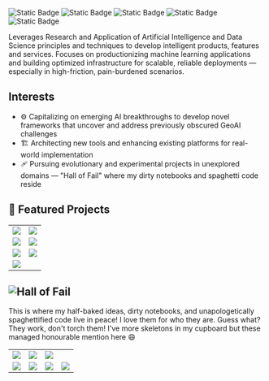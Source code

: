 ![Static Badge](https://img.shields.io/badge/MLOPS-Machine%20Learning%20Operations-blue?style=for-the-badge&logoColor=%23DE5050&labelColor=%230F594D&color=%2305202E)
![Static Badge](https://img.shields.io/badge/AAI-Applied%20Artificial%20Intelligence-blue?style=for-the-badge&labelColor=%23D9CD2B&color=%232AA332)
![Static Badge](https://img.shields.io/badge/AIR-Artificial%20Intelligence%20Research-blue?style=for-the-badge&logoColor=%231595A1&labelColor=%23209E9E&color=%231D33C2)
![Static Badge](https://img.shields.io/badge/DS-Data%20Science-blue?style=for-the-badge&logoColor=%231595A1&labelColor=%2359542D&color=%238F4A11)
![Static Badge](https://img.shields.io/badge/GeoAI-Geospatial%20Intelligence%20Application-blue?style=for-the-badge&logoColor=%23DE5050&labelColor=%23DE5050&color=%23960C64)


Leverages Research and Application of Artificial Intelligence and Data Science principles and techniques to develop intelligent products, features and services. Focuses on productionizing machine learning applications and building optimized infrastructure for scalable, reliable deployments — especially in high-friction, pain-burdened scenarios.



## Interests
- ⚙️ Capitalizing on emerging AI breakthroughs to develop novel frameworks that uncover and address previously obscured GeoAI challenges
- 🏗️ Architecting new tools and enhancing existing platforms for real-world implementation
- 🩹 Pursuing evolutionary and experimental projects in unexplored domains — "Hall of Fail" where my dirty notebooks and spaghetti code reside


## 🚀 Featured Projects

<table>
  <tr>
    <td>
      <a href="https://github.com/agbleze/emission_api">
        <img src="https://github-readme-stats.vercel.app/api/pin/?username=agbleze&repo=emission_api&theme=tokyonight" />
      </a>
    </td>
    <td>
      <a href="https://github.com/agbleze/review_classifier">
        <img src="https://github-readme-stats.vercel.app/api/pin/?username=agbleze&repo=review_classifier&theme=tokyonight" />
      </a>
    </td>
  </tr>
  <tr>
    <td>
      <a href="https://github.com/agbleze/AutoML_application">
        <img src="https://github-readme-stats.vercel.app/api/pin/?username=agbleze&repo=AutoML_application&theme=tokyonight" />
      </a>
    </td>
    <td>
      <a href="https://github.com/agbleze/submission_prediction_dashapp">
        <img src="https://github-readme-stats.vercel.app/api/pin/?username=agbleze&repo=submission_prediction_dashapp&theme=tokyonight" />
      </a>
    </td>
  </tr>

  <tr>
    <td>
      <a href="https://github.com/agbleze/recommendation_predictor_API">
        <img src="https://github-readme-stats.vercel.app/api/pin/?username=agbleze&repo=recommendation_predictor_API&theme=tokyonight" />
      </a>
    </td>
    <td>
      <a href="https://github.com/agbleze/booking_days_predictor_api">
        <img src="https://github-readme-stats.vercel.app/api/pin/?username=agbleze&repo=booking_days_predictor_api&theme=tokyonight" />
      </a>
    </td>
  </tr>

  <tr>
    <td>
      <a href="https://github.com/agbleze/review_predictor">
        <img src="https://github-readme-stats.vercel.app/api/pin/?username=agbleze&repo=review_predictor&theme=tokyonight" />
      </a>
    </td>
    
  </tr>
</table>



## ![Hall of Fail](https://img.shields.io/badge/Hall_of_Fail-active-critical?style=flat-square&color=ff69b4)

This is where my half-baked ideas, dirty notebooks, and unapologetically spaghettified code live in peace! I love them for who they are. Guess what? They work, don't torch them!
I've more skeletons in my cupboard but these managed honourable mention here 😄

<table>
  <tr>
    <td>
      <a href="https://github.com/agbleze/Carbon_Analytics">
        <img src="https://github-readme-stats.vercel.app/api/pin/?username=agbleze&repo=Carbon_Analytics&theme=tokyonight" />
      </a>
    </td>
    <td>
      <a href="https://github.com/agbleze/GIS-Ecosystem-service-shiny-app">
        <img src="https://github-readme-stats.vercel.app/api/pin/?username=agbleze&repo=GIS-Ecosystem-service-shiny-app&theme=tokyonight" />
      </a>
    </td>
    <td>
      <a href="https://github.com/agbleze/Google_Analytics_timeseries">
        <img src="https://github-readme-stats.vercel.app/api/pin/?username=agbleze&repo=Google_Analytics_timeseries&theme=tokyonight" />
      </a>
    </td>
  </tr>
  <tr>
    <td>
      <a href="https://github.com/agbleze/text-mining">
        <img src="https://github-readme-stats.vercel.app/api/pin/?username=agbleze&repo=text-mining&theme=tokyonight" />
      </a>
    </td>
    <td>
      <a href="https://github.com/agbleze/churn_prediction">
        <img src="https://github-readme-stats.vercel.app/api/pin/?username=agbleze&repo=churn_prediction&theme=tokyonight" />
      </a>
    </td>
    <td>
      <a href="https://github.com/agbleze/recommender_systems">
        <img src="https://github-readme-stats.vercel.app/api/pin/?username=agbleze&repo=recommender_systems&theme=tokyonight" />
      </a>
    </td>
    <td>
      <a href="https://github.com/agbleze/Data-visualization-with-R">
        <img src="https://github-readme-stats.vercel.app/api/pin/?username=agbleze&repo=Data-visualization-with-R&theme=tokyonight" />
      </a>
    </td>
  </tr>

</table>

<!--
**agbleze/agbleze** is a ✨ _special_ ✨ repository because its `README.md` (this file) appears on your GitHub profile.

Here are some ideas to get you started:

- 🔭 I’m currently working on ...
- 🌱 I’m currently learning ...
- 👯 I’m looking to collaborate on ...
- 🤔 I’m looking for help with ...
- 💬 Ask me about ...
- 📫 How to reach me: ...
- 😄 Pronouns: ...
- ⚡ Fun fact: ...
-->
